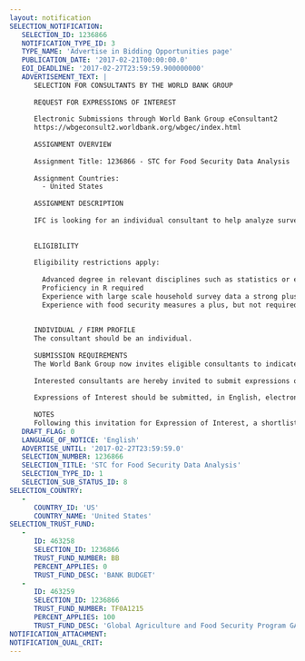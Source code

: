 ```yaml
---
layout: notification
SELECTION_NOTIFICATION: 
   SELECTION_ID: 1236866
   NOTIFICATION_TYPE_ID: 3
   TYPE_NAME: 'Advertise in Bidding Opportunities page'
   PUBLICATION_DATE: '2017-02-21T00:00:00.0'
   EOI_DEADLINE: '2017-02-27T23:59:59.900000000'
   ADVERTISEMENT_TEXT: |
      SELECTION FOR CONSULTANTS BY THE WORLD BANK GROUP
      
      REQUEST FOR EXPRESSIONS OF INTEREST
      
      Electronic Submissions through World Bank Group eConsultant2
      https://wbgeconsult2.worldbank.org/wbgec/index.html
      
      ASSIGNMENT OVERVIEW
      
      Assignment Title: 1236866 - STC for Food Security Data Analysis
      
      Assignment Countries:
        - United States
      
      ASSIGNMENT DESCRIPTION
      
      IFC is looking for an individual consultant to help analyze survey data from the Food Insecurity Experience Scale and the Food Consumption Score from household surveys of farmers associated with IFC and GAFSP (Global Agriculture and Food Security Program) invested projects
      
      
      ELIGIBILITY
      
      Eligibility restrictions apply:
      
      	Advanced degree in relevant disciplines such as statistics or economics required
      	Proficiency in R required
      	Experience with large scale household survey data a strong plus
      	Experience with food security measures a plus, but not required
      
      
      INDIVIDUAL / FIRM PROFILE
      The consultant should be an individual. 
      
      SUBMISSION REQUIREMENTS
      The World Bank Group now invites eligible consultants to indicate their interest in providing the services.  Interested consultants must provide information indicating that they are qualified to perform the services (brochures, description of similar assignments, experience in similar conditions, availability of appropriate skills among staff, etc.).  Please note that the total size of all attachments should be less than 5MB.  
      
      Interested consultants are hereby invited to submit expressions of interest.
      
      Expressions of Interest should be submitted, in English, electronically through World Bank Group eConsultant2 (https://wbgeconsult2.worldbank.org/wbgec/index.html)
      
      NOTES
      Following this invitation for Expression of Interest, a shortlist of qualified firms will be formally invited to submit proposals.  Shortlisting and selection will be subject to the availability of funding.
   DRAFT_FLAG: 0
   LANGUAGE_OF_NOTICE: 'English'
   ADVERTISE_UNTIL: '2017-02-27T23:59:59.0'
   SELECTION_NUMBER: 1236866
   SELECTION_TITLE: 'STC for Food Security Data Analysis'
   SELECTION_TYPE_ID: 1
   SELECTION_SUB_STATUS_ID: 8
SELECTION_COUNTRY: 
   - 
      COUNTRY_ID: 'US'
      COUNTRY_NAME: 'United States'
SELECTION_TRUST_FUND: 
   - 
      ID: 463258
      SELECTION_ID: 1236866
      TRUST_FUND_NUMBER: BB
      PERCENT_APPLIES: 0
      TRUST_FUND_DESC: 'BANK BUDGET'
   - 
      ID: 463259
      SELECTION_ID: 1236866
      TRUST_FUND_NUMBER: TF0A1215
      PERCENT_APPLIES: 100
      TRUST_FUND_DESC: 'Global Agriculture and Food Security Program GAFSP Evaluation Trust Fund'
NOTIFICATION_ATTACHMENT: 
NOTIFICATION_QUAL_CRIT: 
---
```

